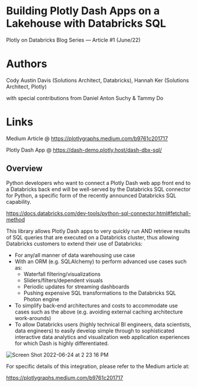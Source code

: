 # Building Plotly Dash Apps on a Lakehouse with Databricks SQL

Plotly on Databricks Blog Series — Article #1 (June/22)

# Authors 
Cody Austin Davis
 (Solutions Architect, Databricks), 
Hannah Ker
 (Solutions Architect, Plotly) 

   with special contributions from Daniel Anton Suchy & Tammy Do

# Links
Medium Article @ https://plotlygraphs.medium.com/b9761c201717

Plotly Dash App @ https://dash-demo.plotly.host/dash-dbx-sql/

## Overview

Python developers who want to connect a Plotly Dash web app front end to a Databricks back end will be well-served by the Databricks SQL connector for Python, a specific form of the recently announced Databricks SQL capability.

https://docs.databricks.com/dev-tools/python-sql-connector.html#fetchall-method

This library allows Plotly Dash apps to very quickly run AND retrieve results of SQL queries that are executed on a Databricks cluster, thus allowing Databricks customers to extend their use of Databricks:

- For any/all manner of data warehousing use case
- With an ORM (e.g. SQLAlchemy) to perform advanced use cases such as:
    - Waterfall filtering/visualizations
    - Sliders/filters/dependent visuals
    - Periodic updates for streaming dashboards
    - Pushing expensive SQL transformations to the Databricks SQL Photon engine
- To simplify back-end architectures and costs to accommodate use cases such as the above (e.g. avoiding external caching architecture work-arounds)
- To allow Databricks users (highly technical BI engineers, data scientists, data engineers) to easily develop simple through to sophisticated interactive data analytics and visualization web application experiences for which Dash is highly differentiated.

![Screen Shot 2022-06-24 at 2 23 16 PM](https://user-images.githubusercontent.com/48504233/175695446-511ebc34-e45b-4a6e-9cbb-ebf109428ddf.png)


For specific details of this integration, please refer to the Medium article at:

https://plotlygraphs.medium.com/b9761c201717
